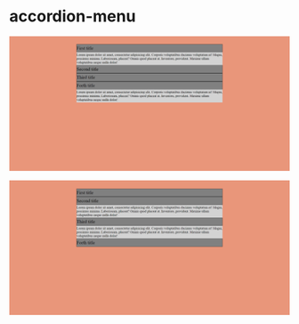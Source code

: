 # accordion-menu

![accordion-menu](https://github.com/fullnamemillie/accordion-menu/blob/main/accordion-menu-1.png)

![accordion-menu](https://github.com/fullnamemillie/accordion-menu/blob/main/accordion-menu-2.png)
